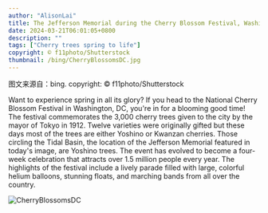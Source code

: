 ```yaml
---
author: "AlisonLai"
title: The Jefferson Memorial during the Cherry Blossom Festival, Washington, DC (© f11photo/Shutterstock)
date: 2024-03-21T06:01:05+0800
description: ""
tags: ["Cherry trees spring to life"]
copyright: © f11photo/Shutterstock
thumbnail: /bing/CherryBlossomsDC.jpg
---
```

图文来源自：bing.  copyright: © f11photo/Shutterstock

Want to experience spring in all its glory? If you head to the National Cherry Blossom Festival in Washington, DC, you're in for a blooming good time! The festival commemorates the 3,000 cherry trees given to the city by the mayor of Tokyo in 1912. Twelve varieties were originally gifted but these days most of the trees are either Yoshino or Kwanzan cherries. Those circling the Tidal Basin, the location of the Jefferson Memorial featured in today's image, are Yoshino trees. The event has evolved to become a four-week celebration that attracts over 1.5 million people every year. The highlights of the festival include a lively parade filled with large, colorful helium balloons, stunning floats, and marching bands from all over the country.

![CherryBlossomsDC](/bing/CherryBlossomsDC.jpg)